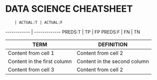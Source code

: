 # DATA SCIENCE CHEATSHEET

        | ACTUAL:T | ACTUAL:F
------------ | -------------
PREDS:T | TP | FP
PREDS:F | FN | TN


TERM | DEFINITION
------------ | -------------
Content from cell 1 | Content from cell 2
Content in the first column | Content in the second column
Content from cell 3 | Content from cell 2
